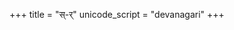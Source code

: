 +++
title = "स्-र्"
unicode_script = "devanagari"
+++

<div class="spreadsheet" src="../s-r.toml" fullHeightWithRowsPerScreen=8> </div>  

